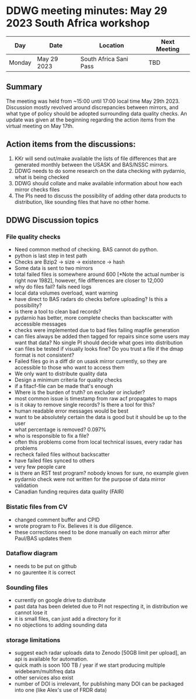 # DDWG meeting minutes: May 29 2023 South Africa workshop

 Day    | Date        | Location               | Next Meeting
|--------|-------------|------------------------|---|
| Monday | May 29 2023 | South Africa Sani Pass | TBD |

## Summary
The meeting was held from ~15:00 until 17:00 local time May 29th 2023. 
Discussion mostly revolved around discrepancies between mirrors, and
what type of policy should be adopted surrounding data quality checks.
An update was given at the beginning regarding the action items from the
virtual meeting on May 17th.

## Action items from the discussions:

1. KKr will send out/make available the lists of file differences that are generated monthly between
the USASK and BAS/NSSC mirrors.
2. DDWG needs to do some research on the data checking with pydarnio, what is being checked
3. DDWG should collate and make available information about how each mirror checks files
4. The PIs need to discuss the possibility of adding other data products to distribution, like sounding files that have no other home. 

## DDWG Discussion topics

### File quality checks

- Need common method of checking. BAS cannot do python.
- python is last step in test path
- Checks are Bzip2 → size → existence → hash
- Some data is sent to two mirrors
- total failed files is somewhere around 600 [*Note the actual number is right now 1982], however, file differences are closer to 12,000 
- why do files fail? fails need logs 
- local data volumes overload, want warning 
- have direct to BAS radars do checks before uploading? Is this a possibility? 
- is there a tool to clean bad records? 
- pydarnio has better, more complete checks than backscatter with accessible messages 
- checks were implemented due to bad files failing mapfile generation
- can files always be added then tagged for repairs since some users may want that data? No single PI should decide what goes into distribution
- can files be tested if visually looks fine? Do you trust a file if the dmap format is not consistent? 
- Failed files go in a diff dir on usask mirror currently, so they are accessible to those who want to access them 
- We only want to distribute quality data
- Design a minimum criteria for quality checks
- if a fitacf-file can be made that's enough
- Where is the burden of truth? on excluder or includer? 
- most common issue is timestamp from raw acf propagates to maps
- is it okay to remove single records? Is there a tool for this?
- human readable error messages would be best
- want to be absolutely certain the data is good but it should be up to the user
- what percentage is removed? 0.097%
- who is responsible to fix a file? 
- often this problems come from local technical issues, every radar has problems
- recheck failed files without backscatter 
- have failed files synced to others 
- very few people care
- is there an RST test program? nobody knows for sure, no example given 
- pydarnio check were not written for the purpose of data mirror validation 
- Canadian funding requires data quality (FAIR)

### Bistatic files from CV
- changed comment buffer and CPID 
- wrote program to Fix. Believes it is due diligence.
- these corrections need to be done manually on each mirror after Paul/BAS updates them

### Dataflow diagram
- needs to be put on github
- no gaurentee it is correct

### Sounding files
- currently on google drive to distribute
- past data has been deleted due to PI not respecting it, in distribution we cannot lose it
- it is small files, can just add a directory for it
- no objections to adding sounding data 

### storage limitations
- suggest each radar uploads data to Zenodo [50GB limit per upload], an api is available for automation. 
- quick math is soon 100 TB / year if we start producing multiple widebeam/multifreq data
- other services also exist
- number of DOI is irrelevant, for publishing many DOI can be packaged into one (like Alex's use of FRDR data)